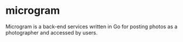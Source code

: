 # microgram
Microgram is a back-end services written in Go for posting photos as a photographer and accessed by users.
